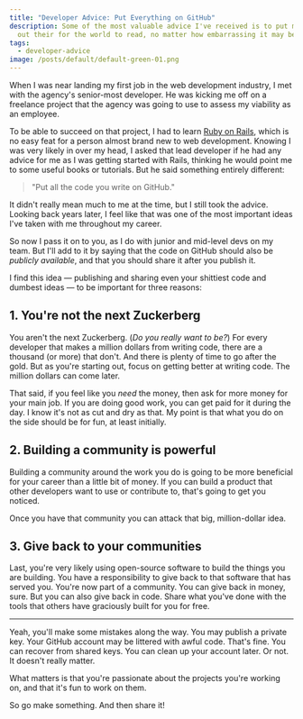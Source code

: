 ```yaml
---
title: "Developer Advice: Put Everything on GitHub"
description: Some of the most valuable advice I've received is to put my code
  out their for the world to read, no matter how embarrassing it may be.
tags:
  - developer-advice
image: /posts/default/default-green-01.png
---
```


When I was near landing my first job in the web development industry, I met with the agency's senior-most developer. He was kicking me off on a freelance project that the agency was going to use to assess my viability as an employee.

To be able to succeed on that project, I had to learn [Ruby on Rails](https://rubyonrails.org/), which is no easy feat for a person almost brand new to web development. Knowing I was very likely in over my head, I asked that lead developer if he had any advice for me as I was getting started with Rails, thinking he would point me to some useful books or tutorials. But he said something entirely different:

> "Put all the code you write on GitHub."

It didn't really mean much to me at the time, but I still took the advice. Looking back years later, I feel like that was one of the most important ideas I've taken with me throughout my career.

So now I pass it on to you, as I do with junior and mid-level devs on my team. But I'll add to it by saying that the code on GitHub should also be _publicly available_, and that you should share it after you publish it.

I find this idea — publishing and sharing even your shittiest code and dumbest ideas — to be important for three reasons:

## 1. You're not the next Zuckerberg

You aren't the next Zuckerberg. (_Do you really want to be?_) For every developer that makes a million dollars from writing code, there are a thousand (or more) that don't. And there is plenty of time to go after the gold. But as you're starting out, focus on getting better at writing code. The million dollars can come later.

That said, if you feel like you _need_ the money, then ask for more money for your main job. If you are doing good work, you can get paid for it during the day. I know it's not as cut and dry as that. My point is that what you do on the side should be for fun, at least initially.

## 2. Building a community is powerful

Building a community around the work you do is going to be more beneficial for your career than a little bit of money. If you can build a product that other developers want to use or contribute to, that's going to get you noticed.

Once you have that community you can attack that big, million-dollar idea.

## 3. Give back to your communities

Last, you're very likely using open-source software to build the things you are building. You have a responsibility to give back to that software that has served you. You're now part of a community. You can give back in money, sure. But you can also give back in code. Share what you've done with the tools that others have graciously built for you for free.

---

Yeah, you'll make some mistakes along the way. You may publish a private key. Your GitHub account may be littered with awful code. That's fine. You can recover from shared keys. You can clean up your account later. Or not. It doesn't really matter.

What matters is that you're passionate about the projects you're working on, and that it's fun to work on them.

So go make something. And then share it!
